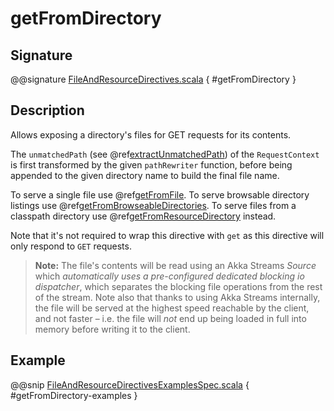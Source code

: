 <a id="getfromdirectory"></a>
# getFromDirectory

## Signature

@@signature [FileAndResourceDirectives.scala](../../../../../../../../../akka-http/src/main/scala/akka/http/scaladsl/server/directives/FileAndResourceDirectives.scala) { #getFromDirectory }

## Description

Allows exposing a directory's files for GET requests for its contents.

The `unmatchedPath` (see @ref[extractUnmatchedPath](../basic-directives/extractUnmatchedPath.md#extractunmatchedpath)) of the `RequestContext` is first transformed by
the given `pathRewriter` function, before being appended to the given directory name to build the final file name.

To serve a single file use @ref[getFromFile](getFromFile.md#getfromfile).
To serve browsable directory listings use @ref[getFromBrowseableDirectories](getFromBrowseableDirectories.md#getfrombrowseabledirectories).
To serve files from a classpath directory use @ref[getFromResourceDirectory](getFromResourceDirectory.md#getfromresourcedirectory) instead.

Note that it's not required to wrap this directive with `get` as this directive will only respond to `GET` requests.

> **Note:**
The file's contents will be read using an Akka Streams *Source* which *automatically uses
a pre-configured dedicated blocking io dispatcher*, which separates the blocking file operations from the rest of the stream.
Note also that thanks to using Akka Streams internally, the file will be served at the highest speed reachable by
the client, and not faster – i.e. the file will *not* end up being loaded in full into memory before writing it to
the client.

## Example

@@snip [FileAndResourceDirectivesExamplesSpec.scala](../../../../../../../test/scala/docs/http/scaladsl/server/directives/FileAndResourceDirectivesExamplesSpec.scala) { #getFromDirectory-examples }